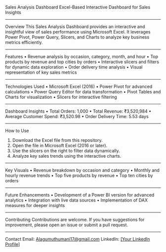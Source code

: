 Sales Analysis Dashboard
Excel-Based Interactive Dashboard for Sales Insights
________________________________________
Overview
This Sales Analysis Dashboard provides an interactive and insightful view of sales performance using Microsoft Excel. It leverages Power Pivot, Power Query, Slicers, and Charts to analyze key business metrics efficiently.
________________________________________
Features
•	Revenue analysis by occasion, category, month, and hour
•	Top products by revenue and top cities by orders
•	Interactive slicers and filters for dynamic data exploration
•	Order delivery time analysis
•	Visual representation of key sales metrics
________________________________________
Technologies Used
•	Microsoft Excel (2016)
•	Power Pivot for advanced calculations
•	Power Query Editor for data transformation
•	Pivot Tables and Charts for visualization
•	Slicers for interactive filtering
________________________________________
Dashboard Insights
•	Total Orders: 1,000
•	Total Revenue: ₹3,520,984
•	Average Customer Spend: ₹3,520.98
•	Order Delivery Time: 5.53 days
________________________________________
How to Use
1.	Download the Excel file from this repository.
2.	Open the file in Microsoft Excel (2016 or later).
3.	Use the slicers on the right to filter data dynamically.
4.	Analyze key sales trends using the interactive charts.
________________________________________
Key Visuals
•	Revenue breakdown by occasion and category
•	Monthly and hourly revenue trends
•	Top five products by revenue
•	Top ten cities by orders
________________________________________
Future Enhancements
•	Development of a Power BI version for advanced analytics
•	Integration with live data sources
•	Implementation of DAX measures for deeper insights
________________________________________
Contributing
Contributions are welcome. If you have suggestions for improvement, please open an issue or submit a pull request.
________________________________________
Contact
Email: Alagumuthumani17@gmail.com
LinkedIn: [[Your LinkedIn Profile]](https://www.linkedin.com/in/alagumuthumani-a-349a642a3/) 



